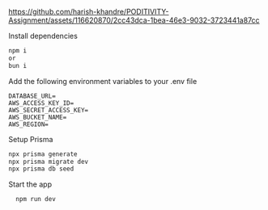 


https://github.com/harish-khandre/PODITIVITY-Assignment/assets/116620870/2cc43dca-1bea-46e3-9032-3723441a87cc


Install dependencies

```bash
npm i
or
bun i
```

Add the following environment variables to your .env file

```
DATABASE_URL=
AWS_ACCESS_KEY_ID=
AWS_SECRET_ACCESS_KEY=
AWS_BUCKET_NAME=
AWS_REGION=
```

Setup Prisma

```bash
npx prisma generate
npx prisma migrate dev
npx prisma db seed
```

Start the app

```bash
  npm run dev
```
